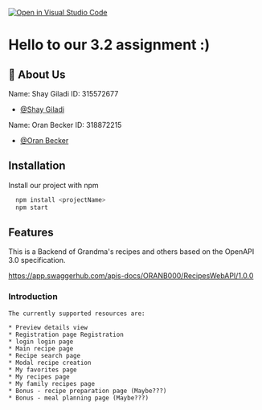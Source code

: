 [![Open in Visual Studio Code](https://classroom.github.com/assets/open-in-vscode-718a45dd9cf7e7f842a935f5ebbe5719a5e09af4491e668f4dbf3b35d5cca122.svg)](https://classroom.github.com/online_ide?assignment_repo_id=11156845&assignment_repo_type=AssignmentRepo)



# Hello to our 3.2 assignment :)


## 🚀 About Us
Name: Shay Giladi
ID: 315572677
- [@Shay Giladi](https://github.com/trickdeath0)

Name: Oran Becker
ID: 318872215
- [@Oran Becker](https://github.com/OranBe)



## Installation

Install our project with npm

```bash
  npm install <projectName>
  npm start
```


## Features

This is a Backend of Grandma's recipes and others based on the OpenAPI 3.0 specification.

https://app.swaggerhub.com/apis-docs/ORANB000/RecipesWebAPI/1.0.0
  
  ### Introduction
    The currently supported resources are:

    * Preview details view
    * Registration page Registration
    * login login page
    * Main recipe page
    * Recipe search page
    * Modal recipe creation
    * My favorites page
    * My recipes page
    * My family recipes page
    * Bonus - recipe preparation page (Maybe???)
    * Bonus - meal planning page (Maybe???)